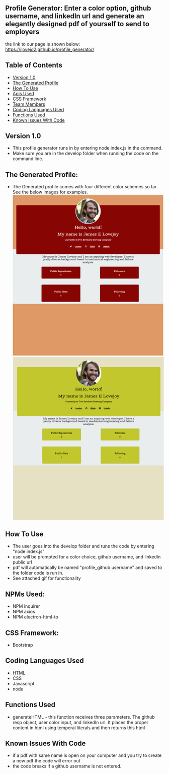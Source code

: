 ## Profile Generator: Enter a color option, github username, and linkedIn url and generate an elegantly designed pdf of yourself to send to employers

the link to our page is shown below:
https://jlovejo2.github.io/profile_generator/

## Table of Contents
* [Version 1.0](#version-1.0)
* [The Generated Profile](#the-generated-profile)
* [How To Use](#how-to-use)
* [Apis Used](#apis-used)
* [CSS Framework](#css-framework)
* [Team Members](#team-members)
* [Coding Languages Used](#coding-languages-used)
* [Functions Used](#functions-used)
* [Known Issues With Code](#known-issues-with-code)

## Version 1.0
* This profile generator runs in by entering node index.js in the command.
* Make sure you are in the develop folder when running the code on the command line.

## The Generated Profile:
* The Generated profile comes with four different color schemes so far.  See the below images for examples. 
![alt text](assets/images/red_profile.png "Red layout") 
![alt text](assets/images/green_profile.png "Green layout")

## How To Use
* The user goes into the develop folder and runs the code by entering "node index.js"
* user will be prompted for a color choice, github username, and linkedIn public url
* pdf will automatically be named "profile_github username" and saved to the folder code is run in.
* See attached gif for functionality

## NPMs Used:
* NPM inquirer
* NPM axios
* NPM electron-html-to

## CSS Framework:
* Bootstrap

## Coding Languages Used
* HTML
* CSS
* Javascript
* node

## Functions Used
* generateHTML - this function receives three parameters.  The github resp object, user color input, and linkedIn url.  It places the proper content in html using temperal literals and then returns this html

## Known Issues With Code
* if a pdf with same name is open on your computer and you try to create a new pdf the code will error out
* the code breaks if a github username is not entered.
